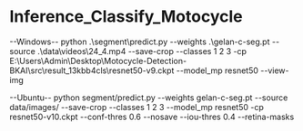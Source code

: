 # Inference_Classify_Motocycle
--Windows--
python .\segment\predict.py --weights .\gelan-c-seg.pt --source .\data\videos\24_4.mp4 --save-crop --classes 1 2 3 -cp E:\Users\Admin\Desktop\Motocycle-Detection-BKAI\src\result_13kbb4cls\resnet50-v9.ckpt --model_mp resnet50 --view-img


--Ubuntu--
python segment/predict.py --weights gelan-c-seg.pt --source data/images/ --save-crop --classes 1 2 3 --model_mp resnet50 -cp resnet50-v10.ckpt --conf-thres 0.6 --nosave --iou-thres 0.4 --retina-masks
